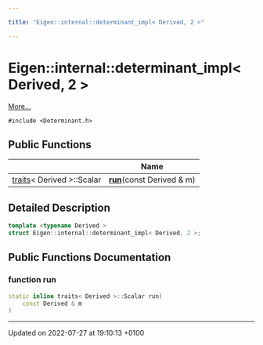 ```yaml
---

title: "Eigen::internal::determinant_impl< Derived, 2 >"

---
```


# Eigen::internal::determinant_impl< Derived, 2 >



 [More...](#detailed-description)


`#include <Determinant.h>`

## Public Functions

|                | Name           |
| -------------- | -------------- |
| <a href="http://example.org/classes/structeigen_1_1internal_1_1traits/">traits</a>< Derived >::Scalar | **[run](http://example.org/classes/structeigen_1_1internal_1_1determinant__impl_3_01derived_00_012_01_4/#function-run)**(const Derived & m) |

## Detailed Description

```cpp
template <typename Derived >
struct Eigen::internal::determinant_impl< Derived, 2 >;
```

## Public Functions Documentation

### function run

```cpp
static inline traits< Derived >::Scalar run(
    const Derived & m
)
```


-------------------------------

Updated on 2022-07-27 at 19:10:13 +0100